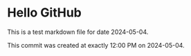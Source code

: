 # Hello GitHub
This is a test markdown file for date 2024-05-04.

This commit was created at exactly 12:00 PM on 2024-05-04.
